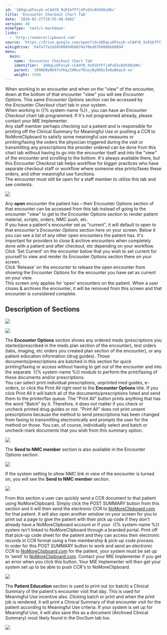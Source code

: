 ```yaml
---
id: '16DqLuUFovyk-vCA4Y8_9iR1bfFfj4PsEXv8U59OzHKc'
title: 'Encounter Checkout Chart Tab'
date: '2020-02-27T19:55:48.946Z'
version: 40
mimeType: 'text/x-markdown'
links:
  - 'http://nomoreclipboard.com'
source: 'https://drive.google.com/open?id=16DqLuUFovyk-vCA4Y8_9iR1bfFfj4PsEXv8U59OzHKc'
wikigdrive: '64fa77a2dd4586094b6074a78ed6769886b60894'
menu:
  main:
    name: 'Encounter Checkout Chart Tab'
    identifier: '16DqLuUFovyk-vCA4Y8_9iR1bfFfj4PsEXv8U59OzHKc'
    parent: '199AEByNU97uYKqzI8RuvTDuojNy0KQvIe8uBmaL0-xo'
    weight: 1560
---
```

When working in an encounter and when on the "view" of the encounter, down at the bottom of that encounter "view" you will see *Encounter Options*. This same *Encounter Options* section can be accessed by the *Encounter Checkout* chart tab in your system.  
When working in {{% system-name %}} , you can have an *Encounter Checkout* chart tab programmed. If it's not programmed already, please contact your MIE Implementer.  
Any staff member perhaps checking out a patient and is responsible for printing off the Clinical Summary for Meaningful Use or pushing a CCR to NoMoreClipboard to satisfy some meaningful use measures or printing/faxing the orders the physician triggered during the visit or transmitting any prescriptions the provider ordered can be done from this chart tab without having to go into the encounter itself and into the "view" of the encounter and scrolling to the bottom. It's always available there, but this Encounter Checkout tab helps workflow for bigger practices who have separate checkout staff or workflow where someone else prints/faxes these orders, and other meaningful use functions.  
The encounter must still be open for a staff member to utilize this tab and see contents.
  
![](../encounter-checkout-chart-tab.assets/100002010000053600000100C0A62D05881438C6.png)  

Any **open** encounter the patient has – their Encounter Options section of that encounter can be accessed from this tab instead of going to the encounter "view" to get to the Encounter Options section to render patient material, scripts, orders, NMC push, etc.  
If you have a patient's encounter set as "current", it will default to open to that encounter's *Encounter Options* section here on your screen. Below it you can see a list of any other open encounters the patient has. It's important for providers to close & archive encounters when completely done with a patient and after checkout, etc depending on your workflow.  
Click ‘Set Current' on the encounter below that you wish to set current for yourself to view and render its Encounter Options section there on your screen.  
Click ‘Release' on the encounter to release the open encounter from showing the Encounter Options for the encounter you have set as current on your view.  
This screen only applies for ‘open' encounters on the patient. When a user closes & archives the encounter, it will be removed from this screen and that encounter is considered complete.
  
## Description of Sections  

  
![](../encounter-checkout-chart-tab.assets/100000000000017F000001C5A609BBC5C549D73A.png)  

  
![](../encounter-checkout-chart-tab.assets/1000000000000180000000583F4D8A23DB320807.png)  

The **Encounter Options** section shows any ordered meds (prescriptions you started/prescribed in the meds plan section of the encounter), test orders (labs, imaging, etc orders you created plan section of the encounter), or any patient education information (drug guides). Those documents/prescriptions are batched in this section for quick printing/faxing or access without having to get out of the encounter and into the separate  {{% system-name %}} module to perform the print/faxing of these documents and/or prescriptions.  
You can select print individual prescriptions, unprinted med guides, e-orders, or click the Print All right next to the **Encounter Options** title. If you click Print All it will batch all of the documents/prescriptions listed and send them to the printer/fax queue. The "Print All" button prints anything that has the word "Batch" by it. Therefore, it does not matter if you check or uncheck printed drug guides or not. "Print All" does not print unsent prescriptions because the method to send prescriptions has been changed from faxing to transmitting electronically and prompts the user for the method on those. You can, of course, individually select and batch or uncheck-mark documents that you wish from this summary option.
  
![](../encounter-checkout-chart-tab.assets/100000000000017F000001C5A609BBC5C549D73A.png)  

The **Send to NMC member** section is also available in the Encounter Options section.
  
![](../encounter-checkout-chart-tab.assets/10000000000001660000009BFCEF79AA556F0578.png)  

If the system setting to *show NMC link in view* of the encounter is turned on, you will see the **Send to NMC member** section.
  
![](../encounter-checkout-chart-tab.assets/10000000000001380000002D234D8D5AB4C110DF.png)  

From this section a user can quickly send a CCR document to that patient using NoMoreClipboard. Simply click the POST SUMMARY button from this section and it will then send the electronic CCR to [NoMoreClipboard.com](http://nomoreclipboard.com) for that patient. It will also open another window on your screen for you to print out a page to give the patient with their pick up code if they don't already have a NoMoreClipboard account or if your  {{% system-name %}} system isn't linked to NoMoreClipboard through a branded portal. Print off that pick-up code sheet for the patient and they can access their electronic records in CCR format using a free membership & pick-up code process.  
In order for this POST SUMMARY button to work and send an electronic CCR to [NoMoreClipboard.com](http://nomoreclipboard.com) for the patient, your system must be set up to ‘send' to [NoMoreClipboard.com](http://nomoreclipboard.com). Contact your MIE Implementer if you get an error when you click this button. Your MIE Implementer will then get your system set up to be able to push CCR's to NoMoreClipboard.
  
![](../encounter-checkout-chart-tab.assets/10000000000002560000009313550B1AF2E0FDB8.png)  

The **Patient Education** section is used to print out (or batch) a Clinical Summary of the patient's encounter visit that day. This is used for Meaningful Use incentive also. Clicking batch or print and when the print job is rendered, it will print a Clinical Summary of that encounter visit for the patient according to Meaningful Use criteria. If your system is set up for Meaningful Use, it will also save this as a document (Archived Clinical Summary) most likely found in the DocSum tab too.
  
![](../encounter-checkout-chart-tab.assets/1000000000000129000000936A05F1AA91D03909.png)  

